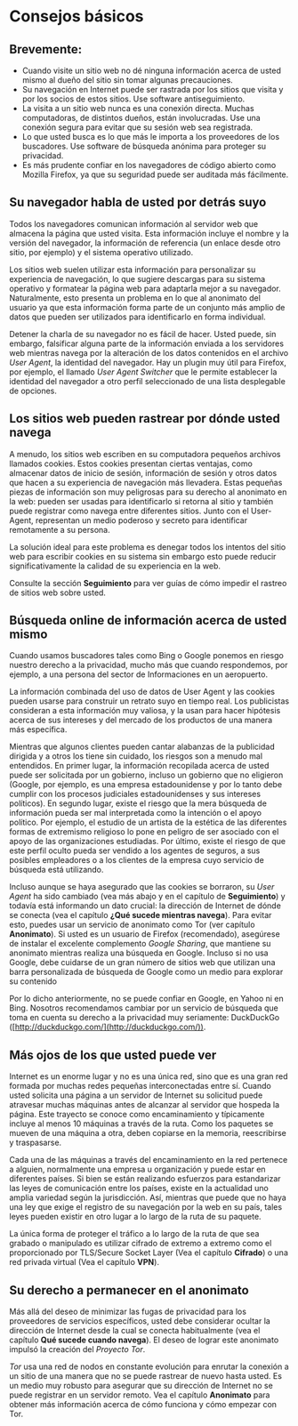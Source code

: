 Consejos básicos
================

Brevemente:
-----------

 * Cuando visite un sitio web no dé ninguna información acerca de usted mismo al dueño del sitio sin tomar algunas precauciones.
 * Su navegación en Internet puede ser rastrada por los sitios que visita y por los socios de estos sitios. Use software antiseguimiento.
 * La visita a un sitio web nunca es una conexión directa. Muchas computadoras, de distintos dueños, están involucradas. Use una conexión segura para evitar que su sesión web sea registrada.
 * Lo que usted busca es lo que más le importa a los proveedores de los buscadores. Use software de búsqueda anónima para proteger su privacidad.
 * Es más prudente confiar en los navegadores de código abierto como Mozilla Firefox, ya que su seguridad puede ser auditada más fácilmente.

Su navegador habla de usted por detrás suyo
-------------------------------------------

Todos los navegadores comunican información al servidor web que almacena la página que usted visita. Esta información incluye el nombre y la versión del navegador, la información de referencia (un enlace desde otro sitio, por ejemplo) y el sistema operativo utilizado.

Los sitios web suelen utilizar esta información para personalizar su experiencia de navegación, lo que sugiere descargas para su sistema operativo y formatear la página web para adaptarla mejor a su navegador. Naturalmente, esto presenta un problema en lo que al anonimato del usuario ya que esta información forma parte de un conjunto más amplio de datos que pueden ser utilizados para identificarlo en forma individual.

Detener la charla de su navegador no es fácil de hacer. Usted puede, sin embargo, falsificar alguna parte de la información enviada a los servidores web mientras navega por la alteración de los datos contenidos en el archivo *User Agent*, la identidad del navegador. Hay un plugin muy útil para Firefox, por ejemplo, el llamado *User Agent Switcher* que le permite establecer la identidad del navegador a otro perfil seleccionado de una lista desplegable de opciones.

Los sitios web pueden rastrear por dónde usted navega
-----------------------------------------------------

A menudo, los sitios web escriben en su computadora pequeños archivos llamados cookies. Estos cookies presentan ciertas ventajas, como almacenar datos de inicio de sesión, información de sesión y otros datos que hacen a su experiencia de navegación más llevadera. Estas pequeñas piezas de información son muy peligrosas para su derecho al anonimato en la web: pueden ser usadas para identificarlo si retorna al sitio y también puede registrar como navega entre diferentes sitios. Junto con el User-Agent, representan un medio poderoso y secreto para identificar remotamente a su persona.

La solución ideal para este problema es denegar todos los intentos del sitio web para escribir cookies en su sistema sin embargo esto puede reducir significativamente la calidad de su experiencia en la web.

Consulte la sección **Seguimiento** para ver guías de cómo impedir el rastreo de sitios web sobre usted.

Búsqueda online de información acerca de usted mismo
----------------------------------------------------

Cuando usamos buscadores tales como Bing o Google ponemos en riesgo nuestro derecho a la privacidad, mucho más que cuando respondemos, por ejemplo, a una persona del sector de Informaciones en un aeropuerto.

La información combinada del uso de datos de User Agent y las cookies pueden usarse para construir un retrato suyo en tiempo real. Los publicistas consideran a esta información muy valiosa, y la usan para hacer hipótesis acerca de sus intereses y del mercado de los productos de una manera más específica.

Mientras que algunos clientes pueden cantar alabanzas de la publicidad dirigida y a otros los tiene sin cuidado, los riesgos son a menudo mal entendidos. En primer lugar, la información recopilada acerca de usted puede ser solicitada por un gobierno, incluso un gobierno que no eligieron (Google, por ejemplo, es una empresa estadounidense y por lo tanto debe cumplir con los procesos judiciales estadounidenses y sus intereses políticos). En segundo lugar, existe el riesgo que la mera búsqueda de información pueda ser mal interpretada como la intención o el apoyo político. Por ejemplo, el estudio de un artista de la estética de las diferentes formas de extremismo religioso lo pone en peligro de ser asociado con el apoyo de las organizaciones estudiadas. Por último, existe el riesgo de que este perfil oculto pueda ser vendido a los agentes de seguros, a sus posibles empleadores o a los clientes de la empresa cuyo servicio de búsqueda está utilizando.

Incluso aunque se haya asegurado que las cookies se borraron, su *User Agent* ha sido cambiado (vea más abajo y en el capítulo de **Seguimiento**) y todavía está informando un dato crucial: la dirección de Internet de dónde se conecta (vea el capítulo **¿Qué sucede mientras navega**). Para evitar esto, puedes usar un servicio de anonimato como Tor (ver capítulo **Anonimato**). Si usted es un usuario de Firefox (recomendado), asegúrese de instalar el excelente complemento *Google Sharing*, que mantiene su anonimato mientras realiza una búsqueda en Google. Incluso si no usa Google, debe cuidarse de un gran número de sitios web que utilizan una barra personalizada de búsqueda de Google como un medio para explorar su contenido

Por lo dicho anteriormente, no se puede confiar en Google, en Yahoo ni en Bing. Nosotros recomendamos cambiar por un servicio de búsqueda que toma en cuenta su derecho a la privacidad muy seriamente: DuckDuckGo ([http://duckduckgo.com/](http://duckduckgo.com/)).

Más ojos de los que usted puede ver
-----------------------------------

Internet es un enorme lugar y no es una única red, sino que es una gran red formada por muchas redes pequeñas interconectadas entre sí. Cuando usted solicita una página a un servidor de Internet su solicitud puede atravesar muchas máquinas antes de alcanzar al servidor que hospeda la página. Este trayecto se conoce como encaminamiento y típicamente incluye al menos 10 máquinas a través de la ruta. Como los paquetes se mueven de una máquina a otra, deben copiarse en la memoria, reescribirse y traspasarse.

Cada una de las máquinas a través del encaminamiento en la red pertenece a alguien, normalmente una empresa u organización y puede estar en diferentes países. Si bien se están realizando esfuerzos para estandarizar las leyes de comunicación entre los países, existe en la actualidad uno amplia variedad según la jurisdicción. Así, mientras que puede que no haya una ley que exige el registro de su navegación por la web en su país, tales leyes pueden existir en otro lugar a lo largo de la ruta de su paquete.

La única forma de proteger el tráfico a lo largo de la ruta de que sea grabado o manipulado es utilizar cifrado de extremo a extremo como el proporcionado por TLS/Secure Socket Layer (Vea el capítulo **Cifrado**) o una red privada virtual (Vea el capítulo **VPN**).

Su derecho a permanecer en el anonimato
---------------------------------------

Más allá del deseo de minimizar las fugas de privacidad para los proveedores de servicios específicos, usted debe considerar ocultar la dirección de Internet desde la cual se conecta habitualmente (vea el capítulo **Qué sucede cuando navega**). El deseo de lograr este anonimato impulsó la creación del *Proyecto Tor*.

*Tor* usa una red de nodos en constante evolución para enrutar la conexión a un sitio de una manera que no se puede rastrear de nuevo hasta usted. Es un medio muy robusto para asegurar que su dirección de Internet no se puede registrar en un servidor remoto. Vea el capítulo **Anonimato** para obtener más información acerca de cómo funciona y cómo empezar con Tor.
